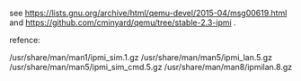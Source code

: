 see https://lists.gnu.org/archive/html/qemu-devel/2015-04/msg00619.html and https://github.com/cminyard/qemu/tree/stable-2.3-ipmi .

refence:

/usr/share/man/man1/ipmi_sim.1.gz
/usr/share/man/man5/ipmi_lan.5.gz
/usr/share/man/man5/ipmi_sim_cmd.5.gz
/usr/share/man/man8/ipmilan.8.gz
